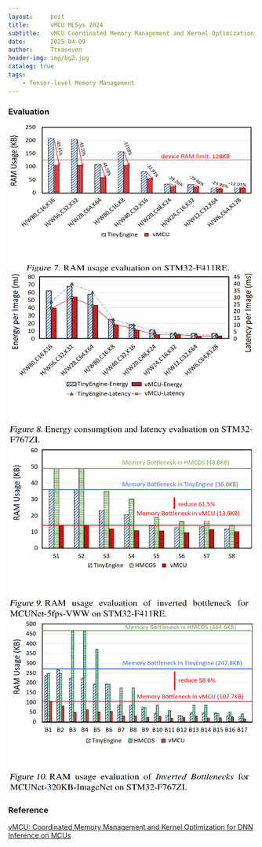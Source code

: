 ```yaml
---
layout:     post
title:      vMCU MLSys 2024
subtitle:   vMCU Coordinated Memory Management and Kernel Optimization for DNN Inference on MCUs
date:       2025-04-09
author:     Treaseven
header-img: img/bg2.jpg
catalog: true
tags:
    - Tensor-level Memory Management
---
```




### Evaluation

<img width="500" height="300" src="../img/post-vmcu-ram-usage.png"/>


<img width="500" height="350" src="../img/post-vmcu-energy-consumption.png"/>


<img width="500" height="350" src="../img/post-vmcu-bottleneck.png"/>


<img width="500" height="350" src="../img/post-vmcu-inverted-bottlenecks.png"/>


### Reference
[vMCU: Coordinated Memory Management and Kernel Optimization for DNN Inference on MCUs](https://sizezheng.github.io/files/vMCU.pdf)